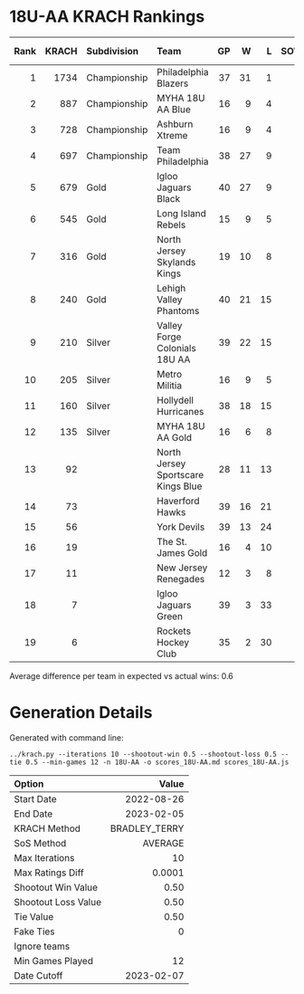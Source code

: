 # 18U-AA KRACH Rankings
Rank|KRACH|Subdivision|Team|GP|W|L|SOW|SOL|T|SoS|Exp Wins|Win Diff
---:|---:|:---|:---|---:|---:|---:|---:|---:|---:|---:|---:|---:
1|1734|Championship|Philadelphia Blazers|37|31|1|3|2|0|376|31.1|2.4
2|887|Championship|MYHA 18U AA Blue|16|9|4|3|0|0|715|9.9|0.6
3|728|Championship|Ashburn Xtreme|16|9|4|3|0|0|593|10.0|0.5
4|697|Championship|Team Philadelphia|38|27|9|2|0|0|413|27.2|0.8
5|679|Gold|Igloo Jaguars Black|40|27|9|0|4|0|411|28.2|0.8
6|545|Gold|Long Island Rebels|15|9|5|1|0|0|467|9.3|0.2
7|316|Gold|North Jersey Skylands Kings|19|10|8|0|1|0|487|10.4|0.1
8|240|Gold|Lehigh Valley Phantoms|40|21|15|1|3|0|338|23.4|0.4
9|210|Silver|Valley Forge Colonials 18U AA|39|22|15|1|1|0|296|23.6|0.6
10|205|Silver|Metro Militia|16|9|5|2|0|0|212|10.4|0.4
11|160|Silver|Hollydell Hurricanes|38|18|15|2|3|0|258|21.2|0.7
12|135|Silver|MYHA 18U AA Gold|16|6|8|1|1|0|430|7.2|0.2
13|92||North Jersey Sportscare Kings Blue|28|11|13|2|2|0|226|13.5|0.5
14|73||Haverford Hawks|39|16|21|1|1|0|272|18.0|1.0
15|56||York Devils|39|13|24|1|1|0|333|14.7|0.7
16|19||The St. James Gold|16|4|10|0|2|0|93|5.4|0.4
17|11||New Jersey Renegades|12|3|8|1|0|0|117|3.8|0.3
18|7||Igloo Jaguars Green|39|3|33|1|2|0|258|4.9|0.4
19|6||Rockets Hockey Club|35|2|30|1|2|0|297|3.8|0.3

Average difference per team in expected vs actual wins: 0.6
# Generation Details

Generated with command line:
```
../krach.py --iterations 10 --shootout-win 0.5 --shootout-loss 0.5 --tie 0.5 --min-games 12 -n 18U-AA -o scores_18U-AA.md scores_18U-AA.js
```

| Option | Value |
| :----- | ----: |
| Start Date | 2022-08-26 |
| End Date | 2023-02-05 |
| KRACH Method | BRADLEY_TERRY |
| SoS Method | AVERAGE |
| Max Iterations | 10 |
| Max Ratings Diff | 0.0001 |
| Shootout Win Value | 0.50 |
| Shootout Loss Value | 0.50 |
| Tie Value | 0.50 |
| Fake Ties | 0 |
| Ignore teams |  |
| Min Games Played | 12 |
| Date Cutoff | 2023-02-07 |

